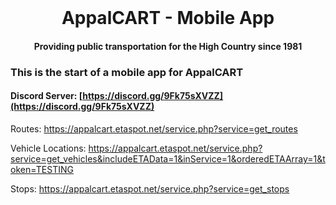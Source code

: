 <div>
<div align="center">
  <br />
<h1>AppalCART - Mobile App</h1>
<h4>Providing public transportation for the High Country since 1981</h4>
</div>

### This is the start of a mobile app for AppalCART

#### Discord Server: [https://discord.gg/9Fk75sXVZZ](https://discord.gg/9Fk75sXVZZ)


</div>

Routes: https://appalcart.etaspot.net/service.php?service=get_routes

Vehicle Locations: https://appalcart.etaspot.net/service.php?service=get_vehicles&includeETAData=1&inService=1&orderedETAArray=1&token=TESTING

Stops: https://appalcart.etaspot.net/service.php?service=get_stops
